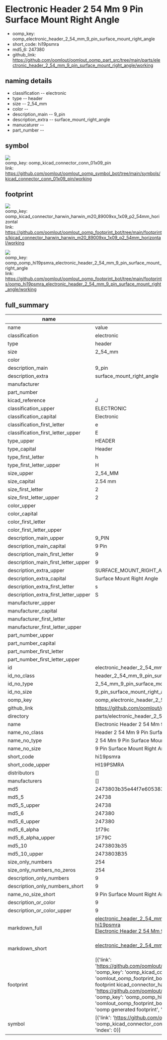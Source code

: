 # Electronic Header 2 54 Mm 9 Pin Surface Mount Right Angle

  
* oomp_key: oomp_electronic_header_2_54_mm_9_pin_surface_mount_right_angle 
* short_code: hi19psmra
* md5_6: 247380  
* github_link: https://github.com/oomlout/oomlout_oomp_part_src/tree/main/parts/electronic_header_2_54_mm_9_pin_surface_mount_right_angle/working  
## naming details
* classification -- electronic
* type -- header
* size -- 2_54_mm
* color -- 
* description_main -- 9_pin
* description_extra -- surface_mount_right_angle
* manucaturer -- 
* part_number -- 



## symbol

![](symbol/{index}/working/working_600.png)  
oomp_key: oomp_kicad_connector_conn_01x09_pin  
link: https://github.com/oomlout/oomlout_oomp_symbol_bot/tree/main/symbols/kicad_connector_conn_01x09_pin/working  

## footprint

![](footprint/{index}/working/working_600.png)  
oomp_key: oomp_kicad_connector_harwin_harwin_m20_89009xx_1x09_p2_54mm_horizontal  
link: https://github.com/oomlout/oomlout_oomp_footprint_bot/tree/main/footprints/kicad_connector_harwin_harwin_m20_89009xx_1x09_p2_54mm_horizontal/working  

![](footprint/{index}/working/working_600.png)  
oomp_key: oomp_oomp_hi19psmra_electronic_header_2_54_mm_9_pin_surface_mount_right_angle  
link: https://github.com/oomlout/oomlout_oomp_footprint_bot/tree/main/footprints/oomp_hi19psmra_electronic_header_2_54_mm_9_pin_surface_mount_right_angle/working  

## full_summary
| name | value | 
| --- | --- | 
| name | value | 
| classification | electronic | 
| type | header | 
| size | 2_54_mm | 
| color |  | 
| description_main | 9_pin | 
| description_extra | surface_mount_right_angle | 
| manufacturer |  | 
| part_number |  | 
| kicad_reference | J | 
| classification_upper | ELECTRONIC | 
| classification_capital | Electronic | 
| classification_first_letter | e | 
| classification_first_letter_upper | E | 
| type_upper | HEADER | 
| type_capital | Header | 
| type_first_letter | h | 
| type_first_letter_upper | H | 
| size_upper | 2_54_MM | 
| size_capital | 2.54 mm | 
| size_first_letter | 2 | 
| size_first_letter_upper | 2 | 
| color_upper |  | 
| color_capital |  | 
| color_first_letter |  | 
| color_first_letter_upper |  | 
| description_main_upper | 9_PIN | 
| description_main_capital | 9 Pin | 
| description_main_first_letter | 9 | 
| description_main_first_letter_upper | 9 | 
| description_extra_upper | SURFACE_MOUNT_RIGHT_ANGLE | 
| description_extra_capital | Surface Mount Right Angle | 
| description_extra_first_letter | s | 
| description_extra_first_letter_upper | S | 
| manufacturer_upper |  | 
| manufacturer_capital |  | 
| manufacturer_first_letter |  | 
| manufacturer_first_letter_upper |  | 
| part_number_upper |  | 
| part_number_capital |  | 
| part_number_first_letter |  | 
| part_number_first_letter_upper |  | 
| id | electronic_header_2_54_mm_9_pin_surface_mount_right_angle | 
| id_no_class | header_2_54_mm_9_pin_surface_mount_right_angle | 
| id_no_type | 2_54_mm_9_pin_surface_mount_right_angle | 
| id_no_size | 9_pin_surface_mount_right_angle | 
| oomp_key | oomp_electronic_header_2_54_mm_9_pin_surface_mount_right_angle | 
| github_link | https://github.com/oomlout/oomlout_oomp_part_src/tree/main/parts/electronic_header_2_54_mm_9_pin_surface_mount_right_angle/working | 
| directory | parts/electronic_header_2_54_mm_9_pin_surface_mount_right_angle | 
| name | Electronic Header 2 54 Mm 9 Pin Surface Mount Right Angle | 
| name_no_class | Header 2 54 Mm 9 Pin Surface Mount Right Angle | 
| name_no_type | 2 54 Mm 9 Pin Surface Mount Right Angle | 
| name_no_size | 9 Pin Surface Mount Right Angle | 
| short_code | hi19psmra | 
| short_code_upper | HI19PSMRA | 
| distributors | [] | 
| manufacturers | [] | 
| md5 | 2473803b35e44f7e605383f948df0a1b | 
| md5_5 | 24738 | 
| md5_5_upper | 24738 | 
| md5_6 | 247380 | 
| md5_6_upper | 247380 | 
| md5_6_alpha | 1f79c | 
| md5_6_alpha_upper | 1F79C | 
| md5_10 | 2473803b35 | 
| md5_10_upper | 2473803B35 | 
| size_only_numbers | 254 | 
| size_only_numbers_no_zeros | 254 | 
| description_only_numbers | 9 | 
| description_only_numbers_short | 9 | 
| name_no_size_short | 9 Pin Surface Mount Right Angle | 
| description_or_color | 9 | 
| description_or_color_upper | 9 | 
| markdown_full | [electronic_header_2_54_mm_9_pin_surface_mount_right_angle](https://github.com/oomlout/oomlout_oomp_part_src/tree/main/parts/electronic_header_2_54_mm_9_pin_surface_mount_right_angle/working)<br>[hi19psmra](https://github.com/oomlout/oomlout_oomp_part_src/tree/main/parts/electronic_header_2_54_mm_9_pin_surface_mount_right_angle/working)<br>[Electronic Header 2 54 Mm 9 Pin Surface Mount Right Angle](https://github.com/oomlout/oomlout_oomp_part_src/tree/main/parts/electronic_header_2_54_mm_9_pin_surface_mount_right_angle/working)<br><br> | 
| markdown_short | [electronic_header_2_54_mm_9_pin_surface_mount_right_angle](https://github.com/oomlout/oomlout_oomp_part_src/tree/main/parts/electronic_header_2_54_mm_9_pin_surface_mount_right_angle/working)<br><br> | 
| footprint | [{'link': 'https://github.com/oomlout/oomlout_oomp_footprint_bot/tree/main/foootprntss/kicad_connector_harwin_harwin_m20_89009xx_1x09_p2_54mm_horizontal', 'oomp_key': 'oomp_kicad_connector_harwin_harwin_m20_89009xx_1x09_p2_54mm_horizontal', 'directory': 'oomlout_oomp_footprint_bot/footprints/kicad_connector_harwin_harwin_m20_89009xx_1x09_p2_54mm_horizontal//working/working.kicad_mod', 'note': 'source footprint kicad_connector_harwin_harwin_m20_89009xx_1x09_p2_54mm_horizontal', 'index': 0}, {'link': 'https://github.com/oomlout/oomlout_oomp_footprint_bot/tree/main/foootprntss/oomp_hi19psmra_electronic_header_2_54_mm_9_pin_surface_mount_right_angle', 'oomp_key': 'oomp_oomp_hi19psmra_electronic_header_2_54_mm_9_pin_surface_mount_right_angle', 'directory': 'oomlout_oomp_footprint_bot/footprints/oomp_hi19psmra_electronic_header_2_54_mm_9_pin_surface_mount_right_angle//working/working.kicad_mod', 'note': 'oomp generated footprint', 'index': 1}] | 
| symbol | [{'link': 'https://github.com/oomlout/oomlout_oomp_symbol_bot/tree/main/symbols/kicad_connector_conn_01x09_pin', 'oomp_key': 'oomp_kicad_connector_conn_01x09_pin', 'directory': 'oomlout_oomp_symbol_bot/symbols/kicad_connector_conn_01x09_pin//working/working.kicad_sym', 'index': 0}] | 
